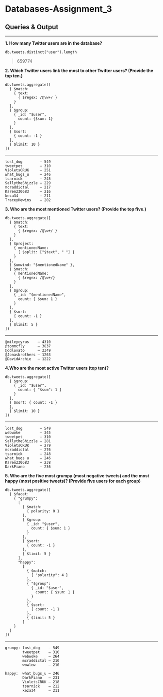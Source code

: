# Databases-Assignment_3

## Queries & Output
---

**1. How many Twitter users are in the database?**

```
db.tweets.distinct("user").length
```

> 659774

**2. Which Twitter users link the most to other Twitter users? (Provide the top ten.)**

```
db.tweets.aggregate([
  { $match: 
    { text: 
      { $regex: /@\w+/ }
    }
  }, 
  { $group: 
    { _id: "$user", 
      count: {$sum: 1}
    }
  }, 
  { $sort: 
    { count: -1 }
  }, 
  { $limit: 10 }
])
```
---
```
lost_dog        — 549
tweetpet        — 310
VioletsCRUK     — 251
what_bugs_u     — 246
tsarnick        — 245
SallytheShizzle — 229
mcraddictal     — 217
Karen230683     — 216
keza34          — 211
TraceyHewins    — 202
```

**3. Who are the most mentioned Twitter users? (Provide the top five.)**

```
db.tweets.aggregate([
  { $match: 
    { text: 
      { $regex: /@\w+/ }
    }
  }, 
  { $project: 
    { mentionedName: 
      { $split: ["$text", " "] }
    }
  }, 
  { $unwind: "$mentionedName" }, 
  { $match: 
    { mentionedName: 
      { $regex: /@\w+/} 
    }
  }, 
  { $group: 
    { _id: "$mentionedName", 
      count: { $sum: 1 }
    }
  }, 
  { $sort: 
    { count: -1 }
  }, 
  { $limit: 5 }
])
```
---
```
@mileycyrus    — 4310
@tommcfly      — 3837
@ddlovato      — 3349
@Jonasbrothers — 1263
@DavidArchie   — 1222
```

**4.Who are the most active Twitter users (top ten)?**

```
db.tweets.aggregate([
  { $group: 
    { _id: "$user",
      count: { "$sum": 1 }
    }
  },
  { $sort: { count: -1 }
  },
  { $limit: 10 }
])
```
---
```
lost_dog        — 549
webwoke         — 345
tweetpet        — 310
SallytheShizzle — 281
VioletsCRUK     — 279
mcraddictal     — 276
tsarnick        — 248
what_bugs_u     — 246
Karen230683     — 238
DarkPiano       — 236
```

**5. Who are the five most grumpy (most negative tweets) and the most happy (most positive tweets)? (Provide five users for each group)**

```
db.tweets.aggregate([
  { $facet: 
    { "grumpy": 
      [
        { $match: 
          { polarity: 0 }
        },
        { $group: 
          { _id: "$user",
            count: { $sum: 1 }
          }
        },
        { $sort: 
          { count: -1 }
        },
        { $limit: 5 }
      ],
      "happy": 
        [
          { $match: 
            { "polarity": 4 }
          },
          { "$group": 
            { _id: "$user",
              count: { $sum: 1 }
            }
          },
          { $sort: 
            { count: -1 }
          },
          { $limit: 5 }
        ]
    }
  }
])
```
---
```
grumpy: lost_dog    – 549
        tweetpet    – 310
        webwoke     – 264
        mcraddictal – 210
        wowlew      – 210
            
happy:  what_bugs_u – 246
        DarkPiano   – 231
        VioletsCRUK – 218
        tsarnick    – 212
        keza34      – 211
```
